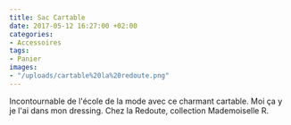 ```yaml
---
title: Sac Cartable
date: 2017-05-12 16:27:00 +02:00
categories:
- Accessoires
tags:
- Panier
images:
- "/uploads/cartable%20la%20redoute.png"
---
```


Incontournable de l'école de la mode avec ce charmant cartable. Moi ça y je l'ai dans mon dressing. Chez la Redoute, collection Mademoiselle R.
